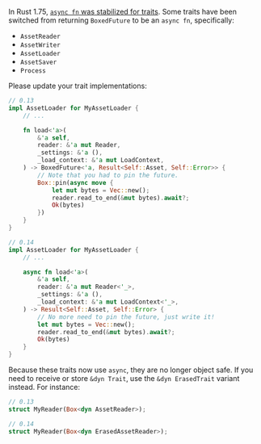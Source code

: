 In Rust 1.75, [`async fn` was stabilized for traits](https://blog.rust-lang.org/2023/12/28/Rust-1.75.0.html#async-fn-and-return-position-impl-trait-in-traits). Some traits have been switched from returning `BoxedFuture` to be an `async fn`, specifically:

- `AssetReader`
- `AssetWriter`
- `AssetLoader`
- `AssetSaver`
- `Process`

Please update your trait implementations:

```rust
// 0.13
impl AssetLoader for MyAssetLoader {
    // ...

    fn load<'a>(
        &'a self,
        reader: &'a mut Reader,
        _settings: &'a (),
        _load_context: &'a mut LoadContext,
    ) -> BoxedFuture<'a, Result<Self::Asset, Self::Error>> {
        // Note that you had to pin the future.
        Box::pin(async move {
            let mut bytes = Vec::new();
            reader.read_to_end(&mut bytes).await?;
            Ok(bytes)
        })
    }
}

// 0.14
impl AssetLoader for MyAssetLoader {
    // ...

    async fn load<'a>(
        &'a self,
        reader: &'a mut Reader<'_>,
        _settings: &'a (),
        _load_context: &'a mut LoadContext<'_>,
    ) -> Result<Self::Asset, Self::Error> {
        // No more need to pin the future, just write it!
        let mut bytes = Vec::new();
        reader.read_to_end(&mut bytes).await?;
        Ok(bytes)
    }
}
```

Because these traits now use `async`, they are no longer object safe. If you need to receive or store `&dyn Trait`, use the `&dyn ErasedTrait` variant instead. For instance:

```rust
// 0.13
struct MyReader(Box<dyn AssetReader>);

// 0.14
struct MyReader(Box<dyn ErasedAssetReader>);
```
